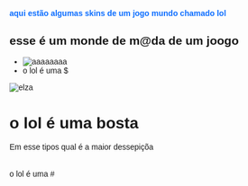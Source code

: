 <!DOCTYPE html>
<html>
    <head>
        <title>n sie um titulo bom</title>
        <h4 style="
        color: #0D6EFF;
        font-family : arial;
        ">aqui estão algumas skins de um jogo mundo chamado lol</h4>
        <h2>esse é um monde de m@da de um joogo </h2>
        <ul>
            <li><img src="D:\fotos\3ed72fe8a014b575689dd8ef7189f408.png" alt="aaaaaaaa"> 
                <link rel="https://www.cursoemvideo.com/cursos/" href="é bom"></li>
            <li>o lol é uma $</li>
        </ul>
    </head>
<img src="D:\fotos\IMG_20230410_081423388.jpg" alt="elza">
<link rel="https://www.youtube.com/channel/UCrWvhVmt0Qac3HgsjQK62FQ" href="é bom tbm">
    <body>
        <h1>o lol é uma bosta</h1>
        <table for="qual é a maior">Em esse tipos qual é a maior dessepiçõa</table>
        <section></section>
    </body>
    <section>o lol é uma #</section>
    <style>
     body {
            background-image: "D:\fotos\IMG_20230410_081423388.jpg";
            font-family : arial;
        }   
    </style> 
    
   
</html>
